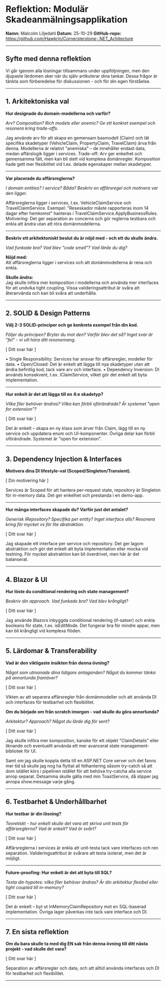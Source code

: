 # Reflektion: Modulär Skadeanmälningsapplikation

**Namn:**  Malcolm Liljedahl
**Datum:** 25-10-29
**GitHub-repo:** https://github.com/Hawkrin/Cornersterstone-.NET_Achitecture

---

## Syfte med denna reflektion

Vi går igenom alla lösningar tillsammans under uppföljningen, men den djupaste lärdomen sker när du själv artikulerar dina tankar. Dessa frågor är tänkta som förberedelse för diskussionen - och för din egen förståelse.

---

## 1. Arkitektoniska val

**Hur designade du domain-modellerna och varför?**

_Arv? Composition? Rich models eller anemic? Ge ett konkret exempel och resonera kring trade-offs._

Jag använde arv för att skapa en gemensam basmodell (Claim) och lät specifika skadetyper (VehicleClaim, PropertyClaim, TravelClaim) ärva från denna. Modellerna är relativt "anemiska" – de innehåller endast data, medan affärslogik ligger i services. Trade-off: Arv ger enkelhet och gemensamma fält, men kan bli stelt vid komplexa domänregler. Komposition hade gett mer flexibilitet vid t.ex. delade egenskaper mellan skadetyper.

---

**Var placerade du affärsreglerna?**

_I domain entities? I service? Båda? Beskriv en affärsregel och motivera var den ligger._

Affärsreglerna ligger i services, t.ex. VehicleClaimService och TravelClaimService. Exempel: "Reseskador måste rapporteras inom 14 dagar efter hemkomst" hanteras i TravelClaimService.ApplyBusinessRules. Motivering: Det ger separation av concerns och gör reglerna testbara och enkla att ändra utan att röra domänmodellerna.

---

**Beskriv ett arkitektoniskt beslut du är nöjd med - och ett du skulle ändra.**

_Vad funkade bra? Vad blev "code smell"? Vad lärde du dig?_

**Nöjd med:**  
Att affärsreglerna ligger i services och att domänmodellerna är rena och enkla.

**Skulle ändra:**  
Jag skulle införa mer komposition i modellerna och använda mer interfaces för att undvika tight coupling. Vissa valideringsattribut är svåra att återanvända och kan bli svåra att underhålla.

---

## 2. SOLID & Design Patterns

**Välj 2-3 SOLID-principer och ge konkreta exempel från din kod.**

_Följer du principen? Bryter du mot den? Varför blev det så? Inget svar är "fel" - vi vill höra ditt resonemang._

[ Ditt svar här ]

•	Single Responsibility: Services har ansvar för affärsregler, modeller för data.
•	Open/Closed: Det är enkelt att lägga till nya skadetyper utan att ändra befintlig kod, tack vare arv och interface.
•	Dependency Inversion: DI används konsekvent, t.ex. IClaimService, vilket gör det enkelt att byta implementation.

---

**Hur enkelt är det att lägga till en 4:e skadetyp?**

_Vilka filer behöver ändras? Vilka kan förbli oförändrade? Är systemet "open for extension"?_

[ Ditt svar här ]

Det är enkelt – skapa en ny klass som ärver från Claim, lägg till en ny service och uppdatera enum och UI-komponenter. Övriga delar kan förbli oförändrade. Systemet är "open for extension".

---

## 3. Dependency Injection & Interfaces

**Motivera dina DI lifestyle-val (Scoped/Singleton/Transient).**

[ Din motivering här ]

Services är Scoped för att hantera per-request state, repository är Singleton för in-memory data. Det ger enkelhet och prestanda i en demo-app.

---

**Hur många interfaces skapade du? Varför just det antalet?**

_Generisk IRepository<T>? Specifika per entity? Inget interface alls? Resonera kring för mycket vs för lite abstraktion._

[ Ditt svar här ]

Jag skapade ett interface per service och repository. Det ger lagom abstraktion och gör det enkelt att byta implementation eller mocka vid testning. För mycket abstraktion kan bli överdrivet, men här är det balanserat.

---

## 4. Blazor & UI

**Hur löste du conditional rendering och state management?**

_Beskriv din approach. Vad funkade bra? Vad blev krångligt?_

[ Ditt svar här ]

Jag använde Blazors inbyggda conditional rendering (if-satser) och enkla booleans för state, t.ex. isEditMode. Det fungerar bra för mindre appar, men kan bli krångligt vid komplexa flöden.

---

## 5. Lärdomar & Transferability

**Vad är den viktigaste insikten från denna övning?**

_Något som utmanade dina tidigare antaganden? Något du kommer tänka på annorlunda framöver?_

[ Ditt svar här ]

Vikten av att separera affärsregler från domänmodeller och att använda DI och interfaces för testbarhet och flexibilitet.

**Om du började om från scratch imorgon - vad skulle du göra annorlunda?**

_Arkitektur? Approach? Något du lärde dig för sent?_

[ Ditt svar här ]

Jag skulle införa mer komposition, kanske för ett objekt "ClaimDetails" eller liknande och eventuellt använda ett mer avancerat state management-bibliotek för UI.

Samt om jag skulle koppla detta till en ASP.NET Core server och det fanns mer tid så skulle jag nog ha flyttat all felhantering såsom try-catch så att dom istället körs i pipelinen istället för att 
behöva try-catcha alla service anrop separat. Detsamma skulle gälla med min ToastService, då slipper jag anropa show.message varje gång.

---

## 6. Testbarhet & Underhållbarhet

**Hur testbar är din lösning?**

_Teoretiskt - hur enkelt skulle det vara att skriva unit tests för affärsreglerna? Vad är enkelt? Vad är svårt?_

[ Ditt svar här ]

Affärsreglerna i services är enkla att unit-testa tack vare interfaces och ren separation. Valideringsattribut är svårare att testa isolerat, men det är möjligt.

---

**Future-proofing: Hur enkelt är det att byta till SQL?**

_Testa din hypotes: vilka filer behöver ändras? Är din arkitektur flexibel eller tight coupled till in-memory?_

[ Ditt svar här ]

Det är enkelt – byt ut InMemoryClaimRepository mot en SQL-baserad implementation. Övriga lager påverkas inte tack vare interface och DI.

---

## 7. En sista reflektion

**Om du bara skulle ta med dig EN sak från denna övning till ditt nästa projekt - vad skulle det vara?**

[ Ditt svar här ]

Separation av affärsregler och data, och att alltid använda interfaces och DI för testbarhet och flexibilitet.

---